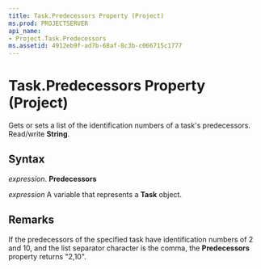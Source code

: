 ```yaml
---
title: Task.Predecessors Property (Project)
ms.prod: PROJECTSERVER
api_name:
- Project.Task.Predecessors
ms.assetid: 4912eb9f-ad7b-68af-8c3b-c066715c1777
---
```



# Task.Predecessors Property (Project)

Gets or sets a list of the identification numbers of a task's predecessors. Read/write  **String**.


## Syntax

 _expression_. **Predecessors**

 _expression_ A variable that represents a **Task** object.


## Remarks

If the predecessors of the specified task have identification numbers of 2 and 10, and the list separator character is the comma, the  **Predecessors** property returns "2,10".


